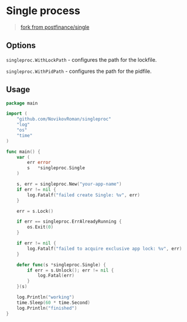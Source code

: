 # Single process

> [fork from postfinance/single](https://github.com/postfinance/single)

## Options

`singleproc.WithLockPath` - configures the path for the lockfile.

`singleproc.WithPidPath` - configures the path for the pidfile.

## Usage

```go
package main

import (
	"github.com/NovikovRoman/singleproc"
	"log"
	"os"
	"time"
)

func main() {
	var (
		err error
		s   *singleproc.Single
	)

	s, err = singleproc.New("your-app-name")
	if err != nil {
		log.Fatalf("failed create Single: %v", err)
	}

	err = s.Lock()

	if err == singleproc.ErrAlreadyRunning {
		os.Exit(0)
	}

	if err != nil {
		log.Fatalf("failed to acquire exclusive app lock: %v", err)
	}

	defer func(s *singleproc.Single) {
		if err = s.Unlock(); err != nil {
			log.Fatal(err)
		}
	}(s)

	log.Println("working")
	time.Sleep(60 * time.Second)
	log.Println("finished")
}
```